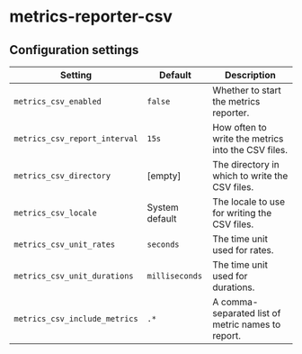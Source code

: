 # metrics-reporter-csv

## Configuration settings

| Setting                       | Default        | Description                                        |
| ----------------------------- | -------------- | -------------------------------------------------- |
| `metrics_csv_enabled`         | `false`        | Whether to start the metrics reporter.             |
| `metrics_csv_report_interval` | `15s`          | How often to write the metrics into the CSV files. |
| `metrics_csv_directory`       | [empty]        | The directory in which to write the CSV files.     |
| `metrics_csv_locale`          | System default | The locale to use for writing the CSV files.       |
| `metrics_csv_unit_rates`      | `seconds`      | The time unit used for rates.                      |
| `metrics_csv_unit_durations`  | `milliseconds` | The time unit used for durations.                  |
| `metrics_csv_include_metrics` | `.*`           | A comma-separated list of metric names to report.  |
